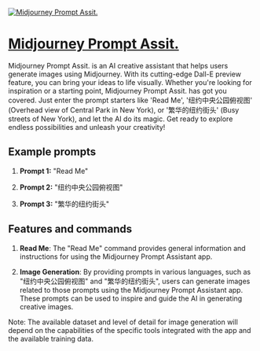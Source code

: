 [![Midjourney Prompt Assit.](https://files.oaiusercontent.com/file-7H1Fl9oAigivAVoxrR7X9ouT?se=2123-10-18T06%3A49%3A05Z&sp=r&sv=2021-08-06&sr=b&rscc=max-age%3D31536000%2C%20immutable&rscd=attachment%3B%20filename%3D590fa860-3131-451c-888b-b4d8cf8eba28.png&sig=dV5THEwSnQfeJCULOMSfbwDjI2L5tgyLhwl45p0y8c8%3D)](https://chat.openai.com/g/g-psBC5KUft-midjourney-prompt-assit)

# [Midjourney Prompt Assit.](https://chat.openai.com/g/g-psBC5KUft-midjourney-prompt-assit)

Midjourney Prompt Assit. is an AI creative assistant that helps users generate images using Midjourney. With its cutting-edge Dall-E preview feature, you can bring your ideas to life visually. Whether you're looking for inspiration or a starting point, Midjourney Prompt Assit. has got you covered. Just enter the prompt starters like 'Read Me', '纽约中央公园俯视图' (Overhead view of Central Park in New York), or '繁华的纽约街头' (Busy streets of New York), and let the AI do its magic. Get ready to explore endless possibilities and unleash your creativity!

## Example prompts

1. **Prompt 1:** "Read Me"

2. **Prompt 2:** "纽约中央公园俯视图"

3. **Prompt 3:** "繁华的纽约街头"

## Features and commands

1. **Read Me**: The "Read Me" command provides general information and instructions for using the Midjourney Prompt Assistant app.

2. **Image Generation**: By providing prompts in various languages, such as "纽约中央公园俯视图" and "繁华的纽约街头", users can generate images related to those prompts using the Midjourney Prompt Assistant app. These prompts can be used to inspire and guide the AI in generating creative images.

Note: The available dataset and level of detail for image generation will depend on the capabilities of the specific tools integrated with the app and the available training data.